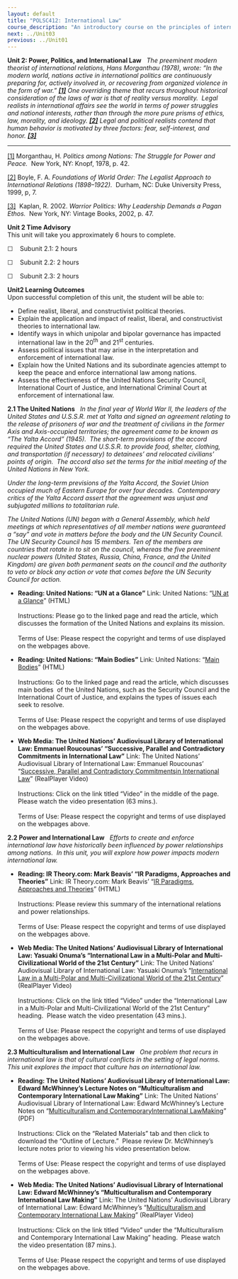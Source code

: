 ```yaml
---
layout: default
title: "POLSC412: International Law"
course_description: "An introductory course on the principles of international law, its foundations and historical development. Explores specific topics within international law, including human rights law, the legal use of force, treaties and conventions, and laws governing common spaces."
next: ../Unit03
previous: ../Unit01
---
```

**Unit 2: Power, Politics, and International Law** <span id="2"></span> 
*The preeminent modern theorist of international relations, Hans
Morganthau (1978), wrote: “In the modern world, nations active in
international politics are continuously preparing for, actively involved
in, or recovering from organized violence in the form of
war.” [**[1]**](#_ftn1) One overriding theme that recurs throughout
historical consideration of the laws of war is that of reality versus
morality.  Legal realists in international affairs see the world in
terms of power struggles and national interests, rather than through the
more pure prisms of ethics, law, morality, and
ideology. [**[2]**](#_ftn2) Legal and political realists contend that
human behavior is motivated by three factors: fear, self-interest, and
honor. [**[3]**](#_ftn3)*  

  

------------------------------------------------------------------------

[[1]](#_ftnref1) Morganthau, H. *Politics among Nations: The Struggle
for Power and Peace.*  New York, NY: Knopf, 1978, p. 42.

[[2]](#_ftnref2) Boyle, F. A. *Foundations of World Order: The Legalist
Approach to International Relations (1898–1922).*  Durham, NC: Duke
University Press, 1999, p, 7.

[[3]](#_ftnref3)  Kaplan, R. 2002. *Warrior Politics: Why Leadership
Demands a Pagan Ethos.*  New York, NY: Vintage Books, 2002, p. 47.

**Unit 2 Time Advisory**  
This unit will take you approximately 6 hours to complete.   
  
 ☐    Subunit 2.1: 2 hours  
  
 ☐    Subunit 2.2: 2 hours  
  
 ☐    Subunit 2.3: 2 hours

**Unit2 Learning Outcomes**  
Upon successful completion of this unit, the student will be able to:  
-   Define realist, liberal, and constructivist political theories.
-   Explain the application and impact of realist, liberal, and
    constructivist theories to international law.
-   Identify ways in which unipolar and bipolar governance has impacted
    international law in the 20<sup>th</sup> and 21<sup>st</sup>
    centuries.
-   Assess political issues that may arise in the interpretation and
    enforcement of international law.
-   Explain how the United Nations and its subordinate agencies attempt
    to keep the peace and enforce international law among nations.
-   Assess the effectiveness of the United Nations Security Council,
    International Court of Justice, and International Criminal Court at
    enforcement of international law.

**2.1 The United Nations** <span id="2.1"></span> 
*In the final year of World War II, the leaders of the United States and
U.S.S.R. met at Yalta and signed an agreement relating to the release of
prisoners of war and the treatment of civilians in the former Axis and
Axis-occupied territories; the agreement came to be known as “The Yalta
Accord” (1945).  The short-term provisions of the accord required the
United States and U.S.S.R. to provide food, shelter, clothing, and
transportation (if necessary) to detainees’ and relocated civilians’
points of origin.  The accord also set the terms for the initial meeting
of the United Nations in New York.*  
  
 *Under the long-term previsions of the Yalta Accord, the Soviet Union
occupied much of Eastern Europe for over four decades.  Contemporary
critics of the Yalta Accord assert that the agreement was unjust and
subjugated millions to totalitarian rule.*  
  
 *The United Nations (UN) began with a General Assembly, which held
meetings at which representatives of all member nations were guaranteed
a “say” and vote in matters before the body and the UN Security
Council.  The UN Security Council has 15 members. Ten of the members are
countries that rotate in to sit on the council, whereas the five
preeminent nuclear powers (United States, Russia, China, France, and the
United Kingdom) are given both permanent seats on the council and the
authority to veto or block any action or vote that comes before the UN
Security Council for action.*

-   **Reading: United Nations: “UN at a Glance”**
    Link: United Nations: “[UN at a
    Glance](http://www.un.org/en/aboutun/index.shtml)” (HTML)  
        
     Instructions: Please go to the linked page and read the article,
    which discusses the formation of the United Nations and explains its
    mission.  
        
     Terms of Use: Please respect the copyright and terms of use
    displayed on the webpages above.

-   **Reading: United Nations: “Main Bodies”**
    Link: United Nations: “[Main
    Bodies](http://www.un.org/en/mainbodies/)” (HTML)  
        
     Instructions: Go to the linked page and read the article, which
    discusses main bodies  of the United Nations, such as the Security
    Council and the International Court of Justice, and explains the
    types of issues each seek to resolve.  
        
     Terms of Use: Please respect the copyright and terms of use
    displayed on the webpages above.

-   **Web Media: The United Nations’ Audiovisual Library of
    International Law: Emmanuel Roucounas’ “Successive, Parallel and
    Contradictory Commitments in International Law”**
    Link: The United Nations’ Audiovisual Library of International Law:
    Emmanuel Roucounas’ “[Successive, Parallel and Contradictory
    Commitments](http://untreaty.un.org/cod/avl/ls/Roucounas_IL.html)[in
    International
    Law](http://untreaty.un.org/cod/avl/ls/Roucounas_IL.html)”
    (RealPlayer Video)  
        
     Instructions: Click on the link titled “Video” in the middle of the
    page.  Please watch the video presentation (63 mins.).  
        
     Terms of Use: Please respect the copyright and terms of use
    displayed on the webpages above.

**2.2 Power and International Law** <span id="2.2"></span> 
*Efforts to create and enforce international law have historically been
influenced by power relationships among nations.  In this unit, you will
explore how power impacts modern international law.*

-   **Reading: IR Theory.com: Mark Beavis’ “IR Paradigms, Approaches and
    Theories”**
    Link: IR Theory.com: Mark Beavis’ “[IR Paradigms, Approaches and
    Theories](http://www.irtheory.com/know.htm)” (HTML)  
        
     Instructions: Please review this summary of the international
    relations and power relationships.  
        
     Terms of Use: Please respect the copyright and terms of use
    displayed on the webpages above.

-   **Web Media: The United Nations’ Audiovisual Library of
    International Law: Yasuaki Onuma’s “International Law in a
    Multi-Polar and Multi-Civilizational World of the 21st Century”**
    Link: The United Nations’ Audiovisual Library of International Law:
    Yasuaki Onuma’s “[International Law in a Multi-Polar and
    Multi-Civilizational World of the 21st
    Century](https://web.archive.org/web/20131109205152/http://untreaty.un.org/cod/avl/ls/Onuma_IL.html)”
    (RealPlayer Video)  
        
     Instructions: Click on the link titled “Video” under the
    “International Law in a Multi-Polar and Multi-Civilizational World
    of the 21st Century” heading.  Please watch the video presentation
    (43 mins.).  
        
     Terms of Use: Please respect the copyright and terms of use
    displayed on the webpages above.

**2.3 Multiculturalism and International Law** <span id="2.3"></span> 
*One problem that recurs in international law is that of cultural
conflicts in the setting of legal norms.  This unit explores the impact
that culture has on international law.*

-   **Reading: The United Nations’ Audiovisual Library of International
    Law: Edward McWhinney’s Lecture Notes on “Multiculturalism and
    Contemporary International Law Making”**
    Link: The United Nations’ Audiovisual Library of International Law:
    Edward McWhinney’s Lecture Notes on “[Multiculturalism and
    Contemporary](http://untreaty.un.org/cod/avl/ls/McWhinney_IL.html)[International
    LawMaking](http://untreaty.un.org/cod/avl/ls/McWhinney_IL.html)”
    (PDF)  
        
     Instructions: Click on the “Related Materials” tab and then click
    to download the “Outline of Lecture.”  Please review Dr. McWhinney’s
    lecture notes prior to viewing his video presentation below.  
        
     Terms of Use: Please respect the copyright and terms of use
    displayed on the webpages above.

-   **Web Media: The United Nations’ Audiovisual Library of
    International Law: Edward McWhinney’s “Multiculturalism and
    Contemporary International Law Making”**
    Link: The United Nations’ Audiovisual Library of International Law:
    Edward McWhinney’s “[Multiculturalism and Contemporary International
    Law Making](http://untreaty.un.org/cod/avl/ls/McWhinney_IL.html)”
    (RealPlayer Video)  
        
     Instructions: Click on the link titled “Video” under the
    “Multiculturalism and Contemporary International Law Making”
    heading.  Please watch the video presentation (87 mins.).  
        
     Terms of Use: Please respect the copyright and terms of use
    displayed on the webpages above.


